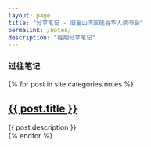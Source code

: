 ```yaml
---
layout: page
title: "分享笔记 - 旧金山湾区硅谷华人读书会"
permalink: /notes/
description: "每期分享笔记"
---
```



<h3 class="section-heading text-center">过往笔记</a></h3>
<div class="tiles">
{% for post in site.categories.notes %} 
                <h2><a href="{{ post.url }}">{{ post.title }}</a></h2>
                <div class="title-desc">{{ post.description }}</div>
{% endfor %}
</div><!-- /.tiles -->

